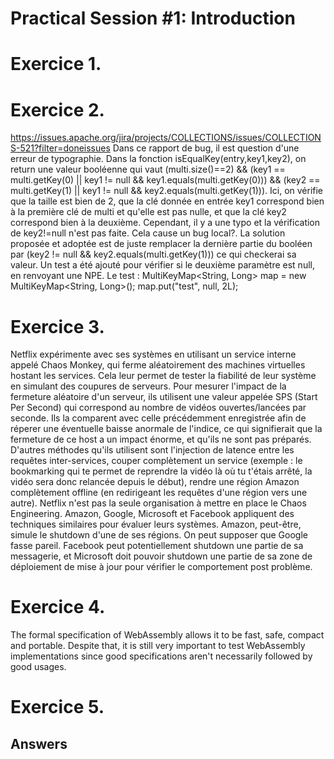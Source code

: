 # Practical Session #1: Introduction

# Exercice 1. 

# Exercice 2.  
https://issues.apache.org/jira/projects/COLLECTIONS/issues/COLLECTIONS-521?filter=doneissues Dans ce rapport de bug, il est question d'une erreur de typographie. Dans la fonction isEqualKey(entry,key1,key2), on return une valeur booléenne qui vaut (multi.size()==2) && (key1 == multi.getKey(0) || key1 != null && key1.equals(multi.getKey(0))) && (key2 == multi.getKey(1) || key1 != null && key2.equals(multi.getKey(1))). Ici, on vérifie que la taille est bien de 2, que la clé donnée en entrée key1 correspond bien à la première clé de multi et qu'elle est pas nulle, et que la clé key2 correspond bien à la deuxième. Cependant, il y a une typo et la vérification de key2!=null n'est pas faite. Cela cause un bug local?. La solution proposée et adoptée est de juste remplacer la dernière partie du booléen par (key2 != null && key2.equals(multi.getKey(1))) ce qui checkerai sa valeur. Un test a été ajouté pour vérifier si le deuxième paramètre est null, en renvoyant une NPE. Le test : MultiKeyMap<String, Long> map = new MultiKeyMap<String, Long>();
map.put("test", null, 2L);

# Exercice 3.
Netflix expérimente avec ses systèmes en utilisant un service interne appelé Chaos Monkey, qui ferme aléatoirement des machines virtuelles hostant les services. Cela leur permet de tester la fiabilité de leur système en simulant des coupures de serveurs. Pour mesurer l'impact de la fermeture aléatoire d'un serveur, ils utilisent une valeur appelée SPS (Start Per Second) qui correspond au nombre de vidéos ouvertes/lancées par seconde. Ils la comparent avec celle précédemment enregistrée afin de réperer une éventuelle baisse anormale de l'indice, ce qui signifierait que la fermeture de ce host a un impact énorme, et qu'ils ne sont pas préparés.
D'autres méthodes qu'ils utilisent sont l'injection de latence entre les requêtes inter-services, couper complètement un service (exemple : le bookmarking qui te permet de reprendre la vidéo là où tu t'étais arrêté, la vidéo sera donc relancée depuis le début), rendre une région Amazon complètement offline (en redirigeant les requêtes d'une région vers une autre).
Netflix n'est pas la seule organisation à mettre en place le Chaos Engineering. Amazon, Google, Microsoft et Facebook appliquent des techniques similaires pour évaluer leurs systèmes.
Amazon, peut-être, simule le shutdown d'une de ses régions. On peut supposer que Google fasse pareil. Facebook peut potentiellement shutdown une partie de sa messagerie, et Microsoft doit pouvoir shutdown une partie de sa zone de déploiement de mise à jour pour vérifier le comportement post problème.

# Exercice 4. 

The formal specification of WebAssembly allows it to be fast, safe, compact and portable.
Despite that, it is still very important to test WebAssembly implementations
since good specifications aren't necessarily followed by good usages.

# Exercice 5.  

## Answers
